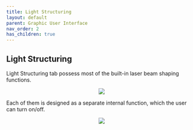 ```yaml
---
title: Light Structuring
layout: default
parent: Graphic User Interface
nav_order: 2
has_children: true
---
```

## [](#header-2)Light Structuring

Light Structuring tab possess most of the built-in laser beam shaping functions. 
<p align="center">
  <img src="/BCAA_tutorial/assets/images/Light_Structuring.png">
</p>
Each of them is designed as a separate internal function, which the user can turn on/off.
<p align="center">
  <img src="/BCAA_tutorial/assets/images/on_off.png">
</p>
 


